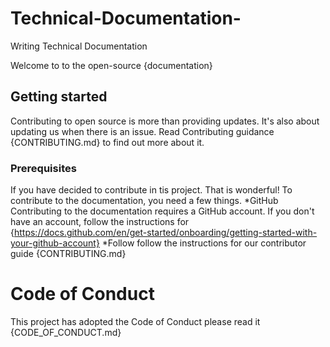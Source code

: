 # Technical-Documentation-

Writing Technical Documentation 

Welcome to to the open-source {documentation} 

## Getting started 
Contributing to open source is more than providing updates. It's also about updating us when there is an issue. Read Contributing guidance {CONTRIBUTING.md} to find out more about it. 

### Prerequisites
If you have decided to contribute in tis project. That is wonderful! To contribute to the documentation, you need a few things.
*GitHub
Contributing to the documentation requires a GitHub account. If you don't have an account, follow the instructions for {https://docs.github.com/en/get-started/onboarding/getting-started-with-your-github-account}
*Follow
follow the instructions for our contributor guide {CONTRIBUTING.md} 

# Code of Conduct
This project has adopted the Code of Conduct please read it {CODE_OF_CONDUCT.md}




